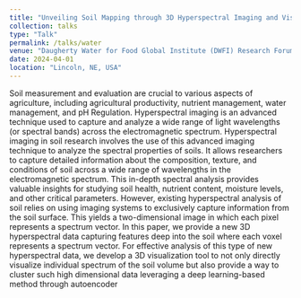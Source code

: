 ```yaml
---
title: "Unveiling Soil Mapping through 3D Hyperspectral Imaging and Visualization"
collection: talks
type: "Talk"
permalink: /talks/water
venue: "Daugherty Water for Food Global Institute (DWFI) Research Forum"
date: 2024-04-01
location: "Lincoln, NE, USA"
---
```


Soil measurement and evaluation are crucial to various aspects of agriculture, including agricultural productivity, nutrient management, water management, and pH Regulation. Hyperspectral imaging is an advanced technique used to capture and analyze a wide range of light wavelengths (or spectral bands) across the electromagnetic spectrum. Hyperspectral imaging in soil research involves the use of this advanced imaging technique to analyze the spectral properties of soils. It allows researchers to capture detailed information about the composition, texture, and conditions of soil across a wide range of wavelengths in the electromagnetic spectrum. This in-depth spectral analysis provides valuable insights for studying soil health, nutrient content, moisture levels, and other critical parameters. However, existing hyperspectral analysis of soil relies on using imaging systems to exclusively capture information from the soil surface. This yields a two-dimensional image in which each pixel represents a spectrum vector. In this paper, we provide a new 3D hyperspectral data capturing features deep into the soil where each voxel represents a spectrum vector. For effective analysis of this type of new hyperspectral data, we develop a 3D visualization tool to not only directly visualize individual spectrum of the soil volume but also provide a way to cluster such high dimensional data leveraging a deep learning-based method through autoencoder
